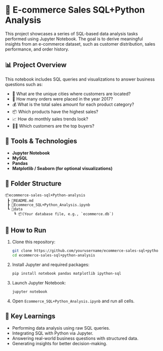 # 🛒 E-commerce Sales SQL+Python Analysis

This project showcases a series of SQL-based data analysis tasks performed using Jupyter Notebook. The goal is to derive meaningful insights from an e-commerce dataset, such as customer distribution, sales performance, and order history.

## 📊 Project Overview

This notebook includes SQL queries and visualizations to answer business questions such as:

- 📍 What are the unique cities where customers are located?
- 📅 How many orders were placed in the year 2017?
- 💰 What is the total sales amount for each product category?
- 📦 Which products have the highest sales?
- 📈 How do monthly sales trends look?
- 🧑‍💼 Which customers are the top buyers?

## 🧰 Tools & Technologies

- **Jupyter Notebook**
- **MySQL**
- **Pandas**
- **Matplotlib / Seaborn (for optional visualizations)**

## 📁 Folder Structure

```
📦ecommerce-sales-sql+Python-analysis
 ┣ 📜README.md
 ┣ 📓Ecommerce_SQL+Python_Analysis.ipynb
 ┗ 📂data
    ┗ 📦(Your database file, e.g., `ecommerce.db`)
```

## 🚀 How to Run

1. Clone this repository:
   ```bash
   git clone https://github.com/yourusername/ecommerce-sales-sql+python-analysis.git
   cd ecommerce-sales-sql+python-analysis
   ```

2. Install Jupyter and required packages:
   ```bash
   pip install notebook pandas matplotlib ipython-sql
   ```

3. Launch Jupyter Notebook:
   ```bash
   jupyter notebook
   ```

4. Open `Ecommerce_SQL+Python_Analysis.ipynb` and run all cells.

## 📌 Key Learnings

- Performing data analysis using raw SQL queries.
- Integrating SQL with Python via Jupyter.
- Answering real-world business questions with structured data.
- Generating insights for better decision-making.
